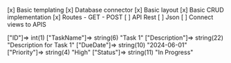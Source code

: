 [x] Basic templating
[x] Database connector
[x] Basic layout
[x] Basic CRUD implementation
[x] Routes - GET - POST
[ ] API Rest
[ ] Json 
[ ] Connect views to APIS


["ID"]=> int(1) 
["TaskName"]=> string(6) "Task 1" 
["Description"]=> string(22) "Description for Task 1" 
["DueDate"]=> string(10) "2024-06-01" 
["Priority"]=> string(4) "High" 
["Status"]=> string(11) "In Progress" 

